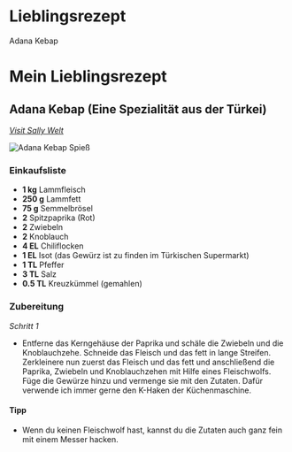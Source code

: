 # Lieblingsrezept
Adana Kebap

# Mein Lieblingsrezept

## Adana Kebap (Eine Spezialität aus der Türkei)

_[Visit Sally Welt](https://sallys-blog.de/rezepte/adana-kebab-leckere-grillspiesse-)_ 

![Adana Kebap Spieß](https://sallys-blog.de/_next/image?url=https%3A%2F%2Fimg2.storyblok.com%2F950x650%2Ff%2F130848%2F799x533%2Fdf5ad4762f%2F1324_20028_adana_kebab_spiesse_1.jpg&w=1920&q=75)

### Einkaufsliste

* **1 kg** Lammfleisch
* **250 g** Lammfett
* **75 g** Semmelbrösel
* **2** Spitzpaprika (Rot)
* **2** Zwiebeln 
* **2** Knoblauch
* **4 EL** Chiliflocken
* **1 EL** Isot (das Gewürz ist zu finden im Türkischen Supermarkt)
* **1 TL** Pfeffer
* **3 TL** Salz 
* **0.5 TL** Kreuzkümmel (gemahlen)

### Zubereitung

_Schritt 1_

* Entferne das Kerngehäuse der Paprika und schäle die Zwiebeln und die Knoblauchzehe. Schneide das Fleisch und das fett in lange Streifen. Zerkleinere nun zuerst das Fleisch und das fett und anschließend die Paprika, Zwiebeln und Knoblauchzehen mit Hilfe eines Fleischwolfs. Füge die Gewürze hinzu und vermenge sie mit den Zutaten. Dafür verwende ich immer gerne den K-Haken der Küchenmaschine.

#### Tipp 

* Wenn du keinen Fleischwolf hast, kannst du die Zutaten auch ganz fein mit einem Messer hacken.
